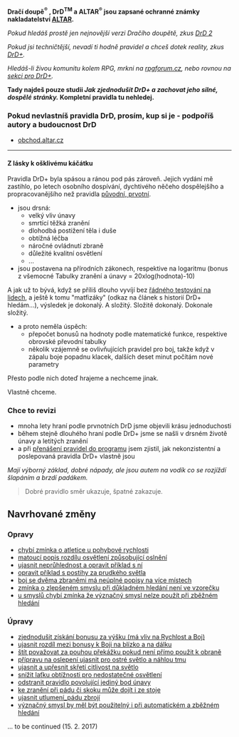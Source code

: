 **Dračí doupě<sup>®</sup> , DrD<sup>TM</sup> a ALTAR<sup>®</sup> jsou zapsané ochranné známky nakladatelství [ALTAR](http://altar.cz/).**

*Pokud hledáš prostě jen nejnovější verzi Dračího doupětě, zkus [DrD 2](http://www.drd2.cz/)*

*Pokud jsi techničtější, nevadí ti hodně pravidel a chceš dotek reality, zkus [DrD+](http://www.altar.cz/drdplus/).*

*Hledáš-li živou komunitu kolem RPG, mrkni na [rpgforum.cz](http://rpgforum.cz/forum/viewforum.php?f=238), nebo rovnou na [sekci pro DrD+](rpgforum.cz).*

**Tady najdeš pouze studii *Jak zjednodušit DrD+ a zachovat jeho silné, dospělé stránky.* Kompletní pravidla tu nehledej.**

### Pokud nevlastníš pravidla DrD, prosím, kup si je - podpoříš autory a budoucnost DrD
 - [obchod.altar.cz](http://obchod.altar.cz/)
 
---

#### Z lásky k ošklivému káčátku

Pravidla DrD+ byla spásou a ránou pod pás zároveň. Jejich vydání mě zastihlo, po letech osobního dospívání, dychtivého něčeho dospělejšího a propracovanějšího než pravidla [původní, prvotní](http://www.altar.cz/drd/).

 - jsou drsná:
    - velký vliv únavy
    - smrtící těžká zranění
    - dlohodbá postižení těla i duše
    - obtížná léčba
    - náročné ovládnutí zbraně
    - důležité kvalitní osvětlení
    - ...
 - jsou postavena na přírodních zákonech, respektive na logaritmu (bonus z všemocné Tabulky zranění a únavy = 20xlog(hodnota)-10)

A jak už to bývá, když se příliš dlouho vyvíjí bez [řádného testování na lidech](http://soch.cz/blog/management/lean/lean-metody-ve-vyvoji-softwaru/), a ještě k tomu "matfizáky" (odkaz na článek s historií DrD+ hledám...), výsledek je dokonalý. A složitý. Složitě dokonalý. Dokonale složitý.

 - a proto neměla úspěch:
    - přepočet bonusů na hodnoty podle matematické funkce, respektive obrovské převodní tabulky
    - několik vzájemně se ovlivňujících pravidel pro boj, takže když v zápalu boje popadnu klacek, dalších deset minut počítám nové parametry

Přesto podle nich doteď hrajeme a nechceme jinak.

Vlastně chceme.

### Chce to revizi

- mnoha lety hraní podle prvnotních DrD jsme objevili krásu jednoduchosti
- během stejně dlouhého hraní podle DrD+ jsme se našli v drsném životě únavy a letitých zranění
- a při [přenášení pravidel do programu](https://packagist.org/search/?q=drd) jsem zjistil, jak nekonzistentní a poslepovaná pravidla DrD+ vlastně jsou

*Mají výborný základ, dobré nápady, ale jsou autem na vodík co se rozjíždí šlapáním a brzdí padákem.*

> Dobré pravidlo směr ukazuje, špatné zakazuje.

## Navrhované změny

### Opravy

- [chybí zmínka o atletice u pohybové rychlosti](./chybí_zmínka_o_atletice_u_pohybové_rychlosti.md)
- [matoucí popis rozdílu osvětlení způsobující oslnění](./opravy/matoucí_popis_rozdílu_osvětlení_způsobující_oslnění.md)
- [ujasnit neprůhlednost a opravit příklad s ní](./opravy/příklad_s_neprůhledností_má_chybu.md)
- [opravit příklad s postihy za prudkého světla](./opravy/příklad_s_prudkým_světlem_podle_rozšiřujících_pravidel_má_chybu.md)
- [boj se dvěma zbraněmi má neúplné popisy na více místech](./opravy/boj_se_dvěma_zbraněmi_by_mel_mít_popis_na_jednom_místě.md)
- [zmínka o zlepšeném smyslu při důkladném hledání není ve vzorečku](./opravy/zmínka_o_zlepšeném_smyslu_při_důkladném_hledání_není_ve_vzorečku.md)
- [u smyslů chybí zmínka že význačný smysl nelze použít při zběžném hledání](./opravy/zopakovat_že_význačný_smysl_nelze_použít_při_zběžném_hledání.md)

### Úpravy

- [zjednodušit získání bonusu za výšku (má vliv na Rychlost a Boj)](úpravy/velikost_vs_výška.md)
- [ujasnit rozdíl mezi bonusy k Boji na blízko a na dálku](úpravy/číslo_boj_při_boji_na_blízko_a_na_dálku.md)
- [štít považovat za pouhou překážku pokud není přímo použit k obraně](úpravy/příliš_mocné_pasivní_krytí_štítem.md)
- [přípravu na oslepení ujasnit pro ostré světlo a náhlou tmu](úpravy/popis_přípravy_na_oslepení_vyvolává_otázky.md)
- [ujasnit a upřesnit skřetí citlivost na světlo](úpravy/skřetí_citlivost_na_světlo_je_matoucí.md)
- [snížit laťku obtížnosti pro nedostatečné osvětlení](úpravy/příliš_počítání_pro_světlo_a_tmu.md)
- [odstranit pravidlo povolující jediný bod únavy](úpravy/nulová_mřížka_únavy_by_měla_znamenat_smrt.md)
- [ke zranění při pádu či skoku může dojít i ze stoje](./opravy/zranění_při_pádu_či_skoku_může_být_i_ze_stoje.md)
- [ujasnit utlumení_pádu zbrojí](./opravy/snížení_zranění_z_pádu_zbrojí_by_mělo_být_v_tabulce.md)
- [význačný smysl by měl být použitelný i při automatickém a zběžném hledání](./opravy/význačný_smysl_použitelný_i_při_automatickém_a_zběžném_hledání.md)

... to be continued (15. 2. 2017)